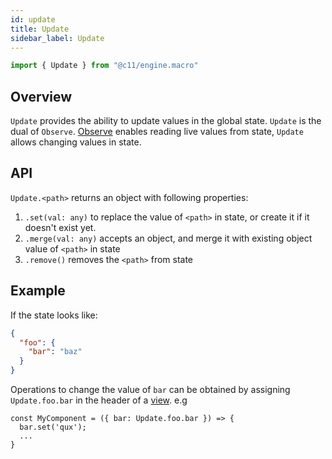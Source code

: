 ```yaml
---
id: update
title: Update
sidebar_label: Update
---
```


```ts
import { Update } from "@c11/engine.macro"
```

## Overview
`Update` provides the ability to update values in the global state. `Update` is
the dual of `Observe`. [Observe](/docs/api/observe) enables reading live values
from state, `Update` allows changing values in state.

## API

`Update.<path>` returns an object with following properties:

1. `.set(val: any)` to replace the value of `<path>` in state, or create it if it
   doesn't exist yet.
2. `.merge(val: any)` accepts an object, and merge it with existing object value
   of `<path>` in state
3. `.remove()` removes the `<path>` from state

## Example

If the state looks like:

```json
{
  "foo": {
    "bar": "baz"
  }
}
```

Operations to change the value of `bar` can be obtained by assigning
`Update.foo.bar` in the header of a [view](/docs/api/view). e.g

```
const MyComponent = ({ bar: Update.foo.bar }) => {
  bar.set('qux');
  ...
}
```
